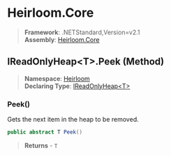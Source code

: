 # Heirloom.Core

> **Framework**: .NETStandard,Version=v2.1  
> **Assembly**: [Heirloom.Core][0]

## IReadOnlyHeap\<T>.Peek (Method)

> **Namespace**: [Heirloom][0]  
> **Declaring Type**: [IReadOnlyHeap\<T>][1]

### Peek()

Gets the next item in the heap to be removed.

```cs
public abstract T Peek()
```

> **Returns** - `T`

[0]: ../../../Heirloom.Core.md
[1]: ../IReadOnlyHeap[T].md
